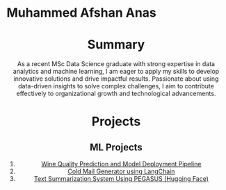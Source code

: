 # Muhammed Afshan Anas
<div align="center">

# Summary
As a recent MSc Data Science graduate with strong expertise in data analytics and machine learning, I am eager to apply my skills to develop innovative solutions and drive impactful results. Passionate about using data-driven insights to solve complex challenges, I aim to contribute effectively to organizational growth and technological advancements.

# Projects

## ML Projects
1. [Wine Quality Prediction and Model Deployment Pipeline ](https://dagshub.com/afshan5225/wineprediction)
2. [Cold Mail Generator using LangChain](https://github.com/afshan5225/Cold-email-generator)
3. [Text Summarization System Using PEGASUS (Hugging Face)](https://github.com/afshan5225/textsummarizer)
